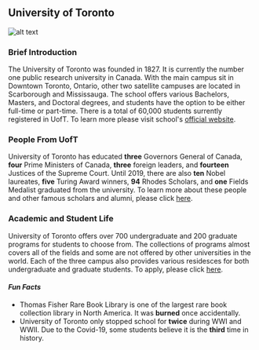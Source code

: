 ## University of Toronto
![alt text](https://i.ibb.co/dtcPTyQ/university-of-toronto-vector-logo.png)

### Brief Introduction
The University of Toronto was founded in 1827. It is currently the number one public research university in Canada.
With the main campus sit in Downtown Toronto, Ontario, other two satellite campuses are located in Scarborough and Mississauga.
The school offers various Bachelors, Masters, and Doctoral degrees, and students have the option to be either full-time or part-time.
There is a total of 60,000 students surrently registered in UofT.
To learn more please visit school's [official website](https://www.utoronto.ca/).

### People From UofT
University of Toronto has educated **three** Governors General of Canada, **four** Prime Ministers of Canada, **three** foreign leaders, and **fourteen** Justices of the Supreme Court. Until 2019, there are also **ten** Nobel laureates, **five** Turing Award winners, **94** Rhodes Scholars, and **one** Fields Medalist graduated from the university. To learn more about these people and other famous scholars and alumni, please click [here](https://en.wikipedia.org/wiki/List_of_University_of_Toronto_alumni).

### Academic and Student Life
University of Toronto offers over 700 undergraduate and 200 graduate programs for students to choose from.
The collections of programs almost covers all of the fields and some are not offered by other universities in the world.
Each of the three campus also provides various residesces for both undergraduate and graduate students. To apply, please click [here](https://www.studentlife.utoronto.ca/hs/apply). 

#### _Fun Facts_
- Thomas Fisher Rare Book Library is one of the largest rare book collection library in North America. It was **burned** once accidentally.
- University of Toronto only stopped school for **twice** during WWI and WWII. Due to the Covid-19, some students believe it is the **third** time in history. 
